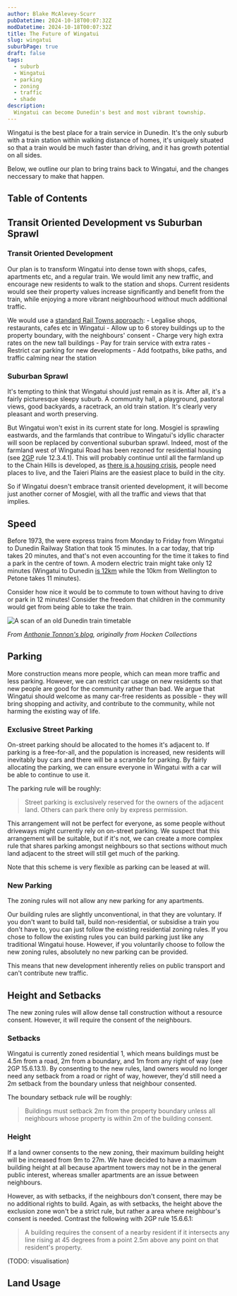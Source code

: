 ```yaml
---
author: Blake McAlevey-Scurr
pubDatetime: 2024-10-18T00:07:32Z
modDatetime: 2024-10-18T00:07:32Z
title: The Future of Wingatui
slug: wingatui
suburbPage: true
draft: false
tags:
  - suburb
  - Wingatui
  - parking
  - zoning
  - traffic
  - shade
description:
  Wingatui can become Dunedin's best and most vibrant township.
---
```


Wingatui is the best place for a train service in Dunedin. It's the only suburb with a train station within walking distance of homes, it's uniquely situated so that a train would be much faster than driving, and it has growth potential on all sides.

Below, we outline our plan to bring trains back to Wingatui, and the changes neccessary to make that happen.

## Table of Contents

## Transit Oriented Development vs Suburban Sprawl

### Transit Oriented Development

Our plan is to transform Wingatui into dense town with shops, cafes, apartments etc, and a regular train. We would limit any new traffic, and encourage new residents to walk to the station and shops. Current residents would see their property values increase significantly and benefit from the train, while enjoying a more vibrant neighbourhood without much additional traffic.

We would use a [standard Rail Towns approach](TODO!):
    - Legalise shops, restaurants, cafes etc in Wingatui
    - Allow up to 6 storey buildings up to the property boundary, with the neighbours' consent
    - Charge very high extra rates on the new tall buildings
    - Pay for train service with extra rates
    - Restrict car parking for new developments
    - Add footpaths, bike paths, and traffic calming near the station

### Suburban Sprawl

It's tempting to think that Wingatui should just remain as it is. After all, it's a fairly picturesque sleepy suburb. A community hall, a playground, pastoral views, good backyards, a racetrack, an old train station. It's clearly very pleasant and worth preserving.

But Wingatui won't exist in its current state for long. Mosgiel is sprawling eastwards, and the farmlands that contribue to Wingatui's idyllic character will soon be replaced by conventional suburban sprawl. Indeed, most of the farmland west of Wingatui Road has been rezoned for residential housing (see [2GP](https://2gp.dunedin.govt.nz/plan/pages/plan/book.aspx?exhibit=DCC2GP) rule 12.3.4.1). This will probably continue until all the farmland up to the Chain Hills is developed, as [there is a housing crisis](/posts/housing-crisis/), people need places to live, and the Taieri Plains are the easiest place to build in the city.

So if Wingatui doesn't embrace transit oriented development, it will become just another corner of Mosgiel, with all the traffic and views that that implies.

## Speed

Before 1973, the were express trains from Monday to Friday from Wingatui to Dunedin Railway Station that took 15 minutes. In a car today, that trip takes 20 minutes, and that's not even accounting for the time it takes to find a park in the centre of town. A modern electric train might take only 12 minutes (Wingatui to Dunedin [is 12km](/assets/distance_to_wingatui.png) while the 10km from Wellington to Petone takes 11 minutes).

Consider how nice it would be to commute to town without having to drive or park in  12 minutes! Consider the freedom that children in the community would get from being able to take the train.

![A scan of an old Dunedin train timetable](/assets/timetable.jpg)

*From [Anthonie Tonnon's blog](https://www.anthonietonnon.com/talk/2019/1/22/rail-land-dunedins-forgotten-railway-system-and-small-city-urbanism-in-aotearoa), originally from Hocken Collections*

## Parking

More construction means more people, which can mean more traffic and less parking. However, we can restrict car usage on new residents so that new people are good for the community rather than bad. We argue that Wingatui should welcome as many car-free residents as possible - they will bring shopping and activity, and contribute to the community, while not harming the existing way of life.

### Exclusive Street Parking

On-street parking should be allocated to the homes it's adjacent to. If parking is a free-for-all, and the population is increased, new residents will inevitably buy cars and there will be a scramble for parking. By fairly allocating the parking, we can ensure everyone in Wingatui with a car will be able to continue to use it.

The parking rule will be roughly:
> Street parking is exclusively reserved for the owners of the adjacent land. Others can park there only by express permission.

This arrangement will not be perfect for everyone, as some people without driveways might currently rely on on-street parking. We suspect that this arrangement will be suitable, but if it's not, we can create a more complex rule that shares parking amongst neighbours so that sections without much land adjacent to the street will still get much of the parking.

Note that this scheme is very flexible as parking can be leased at will.

### New Parking

The zoning rules will not allow any new parking for any apartments.

Our building rules are slightly unconventional, in that they are voluntary. If you don't want to build tall, build non-residential, or subsidise a train you don't have to, you can just follow the existing residential zoning rules. If you chose to follow the existing rules you can build parking just like any traditional Wingatui house. However, if you voluntarily choose to follow the new zoning rules, absolutely no new parking can be provided.

This means that new development inherently relies on public transport and can't contribute new traffic.

## Height and Setbacks

The new zoning rules will allow dense tall construction without a resource consent. However, it will require the consent of the neighbours.

### Setbacks

Wingatui is currently zoned residential 1, which means buildings must be 4.5m from a road, 2m from a boundary, and 1m from any right of way (see 2GP 15.6.13.1). By consenting to the new rules, land owners would no longer need any setback from a road or right of way, however, they'd still need a 2m setback from the boundary unless that neighbour consented.

The boundary setback rule will be roughly:
> Buildings must setback 2m from the property boundary unless all neighbours whose property is within 2m of the building consent.

### Height

If a land owner consents to the new zoning, their maximum building height will be increased from 9m to 27m. We have decided to have a maximum building height at all because apartment towers may not be in the general public interest, whereas smaller apartments are an issue between neighbours.

However, as with setbacks, if the neighbours don't consent, there may be no additional rights to build. Again, as with setbacks, the height above the exclusion zone won't be a strict rule, but rather a area where neighbour's consent is needed. Contrast the following with 2GP rule 15.6.6.1:
> A building requires the consent of a nearby resident if it intersects any line rising at 45 degrees from a point 2.5m above any point on that resident's property.


(TODO: visualisation)

## Land Usage




